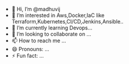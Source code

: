 - 👋 Hi, I’m @madhuvij
- 👀 I’m interested in Aws,Docker,IaC like Terraform,Kubernetes,CI/CD,Jenkins,Ansible..
- 🌱 I’m currently learning Devops...
- 💞️ I’m looking to collaborate on ...
- 📫 How to reach me ...
- 😄 Pronouns: ...
- ⚡ Fun fact: ...

<!---
madhuvij/madhuvij is a ✨ special ✨ repository because its `README.md` (this file) appears on your GitHub profile.
You can click the Preview link to take a look at your changes.
--->
